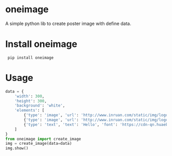 # oneimage
A simple python lib to create poster image with define data.

Install oneimage
===============
```
 pip install oneimage
```

Usage
===============
```python
data = {
    'width': 300,
    'height': 300,
    'background': 'white',
    'elements': [
        {'type': 'image', 'url': 'http://www.inruan.com/static/img/logo.png', 'left': 0, 'top': 0, 'width': 100, 'height': 100},
        {'type': 'image', 'url': 'http://www.inruan.com/static/img/logo.png', 'left': 200, 'top': 200, 'width': 100, 'height': 100},
        {'type': 'text', 'text': 'Hello', 'font': 'https://cdn-qn.huaeb.com/ifarm/20200305/WeiRuanYaHei-1.ttf', 'left': 0, 'top': 100, 'width': 300, 'size': 20, 'height': 100, 'align': 'center', 'vertical': 'center', 'color': 'black'}
    ]
}
from oneimage import create_image
img = create_image(data=data)
img.show()
```
